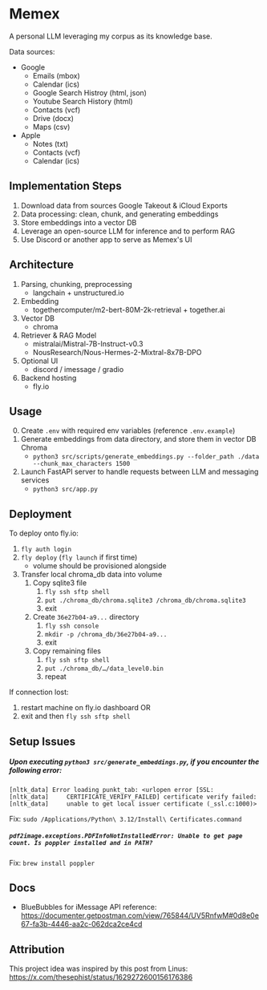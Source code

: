 # Memex

A personal LLM leveraging my corpus as its knowledge base.

Data sources:
- Google
    - Emails (mbox)
    - Calendar (ics)
    - Google Search Histroy (html, json)
    - Youtube Search History (html)
    - Contacts (vcf)
    - Drive (docx)
    - Maps (csv)
- Apple
    - Notes (txt)
    - Contacts (vcf)
    - Calendar (ics)


## Implementation Steps

1. Download data from sources Google Takeout & iCloud Exports
2. Data processing: clean, chunk, and generating embeddings
3. Store embeddings into a vector DB
4. Leverage an open-source LLM for inference and to perform RAG
5. Use Discord or another app to serve as Memex's UI


## Architecture

1. Parsing, chunking, preprocessing
    - langchain + unstructured.io
2. Embedding
    - togethercomputer/m2-bert-80M-2k-retrieval + together.ai
3. Vector DB
    - chroma
4. Retriever & RAG Model
    - mistralai/Mistral-7B-Instruct-v0.3
    - NousResearch/Nous-Hermes-2-Mixtral-8x7B-DPO
5. Optional UI
    - discord / imessage / gradio
6. Backend hosting
    - fly.io


## Usage

0. Create `.env` with required env variables (reference `.env.example`)
1. Generate embeddings from data directory, and store them in vector DB Chroma
    - `python3 src/scripts/generate_embeddings.py --folder_path ./data --chunk_max_characters 1500`
2. Launch FastAPI server to handle requests between LLM and messaging services
    - `python3 src/app.py`


## Deployment

To deploy onto fly.io:
1. `fly auth login`
2. `fly deploy` (`fly launch` if first time)
    - volume should be provisioned alongside
3. Transfer local chroma_db data into volume
    1. Copy sqlite3 file
        1. `fly ssh sftp shell`
        2. `put ./chroma_db/chroma.sqlite3 /chroma_db/chroma.sqlite3`
        3. exit
    2. Create `36e27b04-a9...` directory
        1. `fly ssh console`
        2. `mkdir -p /chroma_db/36e27b04-a9...`
        3. exit
    3. Copy remaining files
        1. `fly ssh sftp shell`
        2. `put ./chroma_db/…/data_level0.bin`
        3. repeat

If connection lost:
1) restart machine on fly.io dashboard OR
2) exit and then `fly ssh sftp shell`


## Setup Issues

##### Upon executing `python3 src/generate_embeddings.py`, if you encounter the following error:
```
[nltk_data] Error loading punkt_tab: <urlopen error [SSL:
[nltk_data]     CERTIFICATE_VERIFY_FAILED] certificate verify failed:
[nltk_data]     unable to get local issuer certificate (_ssl.c:1000)>
```

Fix: `sudo /Applications/Python\ 3.12/Install\ Certificates.command`


##### `pdf2image.exceptions.PDFInfoNotInstalledError: Unable to get page count. Is poppler installed and in PATH?`

Fix: `brew install poppler`


## Docs

- BlueBubbles for iMessage API reference: https://documenter.getpostman.com/view/765844/UV5RnfwM#0d8e0e67-fa3b-4446-aa2c-062dca2ce4cd


## Attribution

This project idea was inspired by this post from Linus: https://x.com/thesephist/status/1629272600156176386
